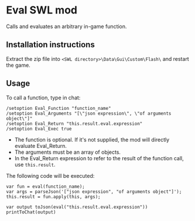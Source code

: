 # Eval SWL mod

Calls and evaluates an arbitrary in-game function.


## Installation instructions

Extract the zip file into `<SWL directory>\Data\Gui\Custom\Flash\` and restart the game.


## Usage

To call a function, type in chat:

    /setoption Eval_Function "function_name"
    /setoption Eval_Arguments "[\"json expression\", \"of arguments object\"]"
    /setoption Eval_Return "this.result.eval.expression"
    /setoption Eval_Exec true

- The function is optional. If it's not supplied, the mod will directly evaluate Eval_Return.
- The arguments must be an array of objects.
- In the Eval_Return expression to refer to the result of the function call, use `this.result`.

The following code will be executed:

    var fun = eval(function_name);
    var args = parseJson('["json expression", "of arguments object"]');
    this.result = fun.apply(this, args);

    var output toJson(eval("this.result.eval.expression"))
    printToChat(output)
